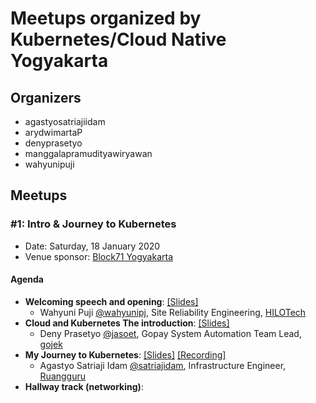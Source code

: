 # Meetups organized by Kubernetes/Cloud Native Yogyakarta

## Organizers
- agastyosatriajiidam
- arydwimartaP
- denyprasetyo
- manggalapramudityawiryawan
- wahyunipuji

## Meetups

### #1: Intro & Journey to Kubernetes

- Date: Saturday, 18 January 2020
- Venue sponsor:  [Block71 Yogyakarta](https://yogyakarta.block71.co/)

#### Agenda

- **Welcoming speech and opening**:  [[Slides]](https://github.com/cloudnative-id/meetups/blob/master/yogyakarta/slides/01-community-slide.pdf)
	- Wahyuni Puji [@wahyunipj](https://github.com/wahyunipj), Site Reliability Engineering, [HILOTech](http://hilotech.co.id/)
- **Cloud and Kubernetes The introduction**:  [[Slides]](https://github.com/cloudnative-id/meetups/blob/master/yogyakarta/slides/01-cloud-and-kubernetes-the-introduction.pdf)
	- Deny Prasetyo [@jasoet](https://github.com/jasoet), Gopay System Automation Team Lead, [gojek](https://gojek.io)
- **My Journey to Kubernetes**:  [[Slides]](https://github.com/cloudnative-id/meetups/blob/master/yogyakarta/slides/01-my-journey-to-kubernetes.pdf) [[Recording]](https://youtu.be/kj2uMG5SJqs)
	- Agastyo Satriaji Idam [@satriajidam](https://github.com/satriajidam), Infrastructure Engineer, [Ruangguru](https://ruangguru.com/)
- **Hallway track (networking)**: 
